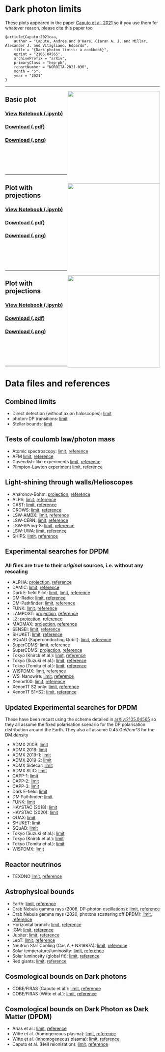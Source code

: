 # Dark photon limits

These plots appeared in the paper [Caputo et al. 2021](https://arxiv.org/abs/2105.04565) so if you use them for whatever reason, please cite this paper too
```
@article{Caputo:2021eaa,
    author = "Caputo, Andrea and O'Hare, Ciaran A. J. and Millar, Alexander J. and Vitagliano, Edoardo",
    title = "{Dark photon limits: a cookbook}",
    eprint = "2105.04565",
    archivePrefix = "arXiv",
    primaryClass = "hep-ph",
    reportNumber = "NORDITA-2021-036",
    month = "5",
    year = "2021"
}
```

---
[<img align="right" height="300" src="../plots/plots_png/DarkPhoton.png">](https://github.com/cajohare/AxionLimits/raw/master/plots/plots_png/DarkPhoton.png)
## Basic plot
### [View Notebook (.ipynb)](https://github.com/cajohare/AxionLimits/blob/master/DarkPhoton.ipynb)
### [Download (.pdf)](https://github.com/cajohare/AxionLimits/raw/master/plots/DarkPhoton.pdf)
### [Download (.png)](https://github.com/cajohare/AxionLimits/raw/master/plots/plots_png/DarkPhoton.png)
### &nbsp;
### &nbsp;
---
[<img align="right" height="300" src="../plots/plots_png/DarkPhoton_with_Projections.png">](https://github.com/cajohare/AxionLimits/raw/master/plots/plots_png/DarkPhoton_with_Projections.png)
## Plot with projections
### [View Notebook (.ipynb)](https://github.com/cajohare/AxionLimits/blob/master/DarkPhoton.ipynb)
### [Download (.pdf)](https://github.com/cajohare/AxionLimits/raw/master/plots/DarkPhoton_with_Projections.pdf)
### [Download (.png)](https://github.com/cajohare/AxionLimits/raw/master/plots/plots_png/DarkPhoton_with_Projections.png)
### &nbsp;
### &nbsp;
---
[<img align="right" height="300" src="../plots/plots_png/DarkPhoton_Haloscopes_Closeup.png">](https://github.com/cajohare/AxionLimits/raw/master/plots/plots_png/DarkPhoton_Haloscopes_Closeup.png)
## Plot with projections
### [View Notebook (.ipynb)](https://github.com/cajohare/AxionLimits/blob/master/DarkPhoton.ipynb)
### [Download (.pdf)](https://github.com/cajohare/AxionLimits/raw/master/plots/DarkPhoton_Haloscopes_Closeup.pdf)
### [Download (.png)](https://github.com/cajohare/AxionLimits/raw/master/plots/plots_png/DarkPhoton_Haloscopes_Closeup.png)
### &nbsp;
### &nbsp;
---
# Data files and references
## Combined limits
* Direct detection (without axion haloscopes): [limit](https://github.com/cajohare/AxionLimits/raw/master/limit_data/DarkPhoton/DP_Combined_DarkMatterSearches.txt)
* photon-DP transitions: [limit](https://github.com/cajohare/AxionLimits/raw/master/limit_data/DarkPhoton/DP_Combined_Laboratory.txt)
* Stellar bounds: [limit](https://github.com/cajohare/AxionLimits/raw/master/limit_data/DarkPhoton/DP_Combined_Stellar.txt)

## Tests of coulomb law/photon mass
* Atomic spectroscopy: [limit](https://github.com/cajohare/AxionLimits/raw/master/limit_data/DarkPhoton/Spectroscopy.txt), [reference](https://arxiv.org/abs/1008.3536)
* AFM [limit](https://github.com/cajohare/AxionLimits/raw/master/limit_data/DarkPhoton/AFM.txt), [reference](https://arxiv.org/abs/2008.02209)
* Cavendish-like experiments [limit](https://github.com/cajohare/AxionLimits/raw/master/limit_data/DarkPhoton/Coulomb.txt), [reference](https://arxiv.org/abs/2008.02209)
* Plimpton-Lawton experiment [limit](https://github.com/cajohare/AxionLimits/raw/master/limit_data/DarkPhoton/PlimptonLawton.txt), [reference](https://arxiv.org/abs/2008.02209)

## Light-shining through walls/Helioscopes
* Aharonov-Bohm: [projection](https://github.com/cajohare/AxionLimits/raw/master/limit_data/DarkPhoton/Projections/AharonovBohm.txt), [reference](https://arxiv.org/abs/1603.01282)
* ALPS: [limit](https://github.com/cajohare/AxionLimits/raw/master/limit_data/DarkPhoton/ALPS.txt), [reference](https://arxiv.org/abs/1004.1313)
* CAST: [limit](https://github.com/cajohare/AxionLimits/raw/master/limit_data/DarkPhoton/CAST.txt), [reference](https://arxiv.org/abs/0801.1527)
* CROWS: [limit](https://github.com/cajohare/AxionLimits/raw/master/limit_data/DarkPhoton/CROWS.txt), [reference](https://arxiv.org/abs/1310.8098)
* LSW-AMDX: [limit](https://github.com/cajohare/AxionLimits/raw/master/limit_data/DarkPhoton/LSW_ADMX.txt), [reference](https://arxiv.org/abs/1410.5244)
* LSW-CERN: [limit](https://github.com/cajohare/AxionLimits/raw/master/limit_data/DarkPhoton/LSW_CERN.txt), [reference](https://arxiv.org/abs/1207.3275)
* LSW-SPring-8: [limit](https://github.com/cajohare/AxionLimits/raw/master/limit_data/DarkPhoton/SPring-8.txt), [reference](https://arxiv.org/abs/1502.04490)
* LSW-UWA: [limit](https://github.com/cajohare/AxionLimits/raw/master/limit_data/DarkPhoton/LSW_UWA.txt), [reference](https://arxiv.org/abs/1003.0964)
* SHIPS: [limit](https://github.com/cajohare/AxionLimits/raw/master/limit_data/DarkPhoton/SHIPS.txt), [reference](https://arxiv.org/abs/1502.04490)


## Experimental searches for DPDM
### All files are true to their *original* sources, i.e. without any rescaling
* ALPHA: [projection](https://github.com/cajohare/AxionLimits/raw/master/limit_data/DarkPhoton/Projections/ALPHA.txt), [reference](https://arxiv.org/abs/2006.06836)
* DAMIC: [limit](https://github.com/cajohare/AxionLimits/raw/master/limit_data/DarkPhoton/DAMIC.txt), [reference](https://arxiv.org/abs/1907.12628)
* Dark E-field Pilot: [limit](https://github.com/cajohare/AxionLimits/raw/master/limit_data/DarkPhoton/DarkEfield.txt), [limit](https://github.com/cajohare/AxionLimits/raw/master/limit_data/DarkPhoton/Projections/DarkEfield.txt), [reference](https://arxiv.org/abs/2101.02805)
* DM-Radio: [limit](https://github.com/cajohare/AxionLimits/raw/master/limit_data/DarkPhoton/Projections/DMRadio.txt), [reference](https://irwinlab.sites.stanford.edu/dark-matter-radio-dmradio)
* DM-Pathfinder: [limit](https://github.com/cajohare/AxionLimits/raw/master/limit_data/DarkPhoton/DM-Pathfinder.txt), [reference](https://arxiv.org/abs/1906.08814)
* FUNK: [limit](https://github.com/cajohare/AxionLimits/raw/master/limit_data/DarkPhoton/FUNK.txt), [reference](https://arxiv.org/abs/2003.13144)
* LAMPOST: [projection](https://github.com/cajohare/AxionLimits/raw/master/limit_data/DarkPhoton/Projections/LAMPOST.txt), [reference](https://arxiv.org/abs/1803.11455)
* LZ: [projection](https://github.com/cajohare/AxionLimits/raw/master/limit_data/DarkPhoton/Projections/LZ.txt), [reference](https://arxiv.org/abs/2102.11740)
* MADMAX: [projection](https://github.com/cajohare/AxionLimits/raw/master/limit_data/DarkPhoton/Projections/MADMAX.txt), [reference](https://arxiv.org/abs/2006.06836)
* SENSEI: [limit](https://github.com/cajohare/AxionLimits/raw/master/limit_data/DarkPhoton/SENSEI.txt), [reference](https://journals.aps.org/prl/abstract/10.1103/PhysRevLett.125.171802)
* SHUKET: [limit](https://github.com/cajohare/AxionLimits/raw/master/limit_data/DarkPhoton/SHUKET.txt), [reference](https://arxiv.org/abs/1905.05579)
* SQuAD (Superconducting Qubit): [limit](https://github.com/cajohare/AxionLimits/raw/master/limit_data/DarkPhoton/SQuAD.txt), [reference](https://arxiv.org/abs/2008.12231)
* SuperCDMS: [limit](https://github.com/cajohare/AxionLimits/raw/master/limit_data/DarkPhoton/SuperCDMS.txt), [reference](https://arxiv/org/1911.11905)
* SuperCDMS: [projection](https://github.com/cajohare/AxionLimits/raw/master/limit_data/DarkPhoton/Projections/SuperCDMS.txt), [reference](https://link.springer.com/article/10.1007/JHEP06(2017)087)
* Tokyo (Knirck et al.): [limit](https://github.com/cajohare/AxionLimits/raw/master/limit_data/DarkPhoton/Tokyo-Knirck.txt), [reference](https://arxiv.org/abs/1806.05120)
* Tokyo (Suzuki et al.): [limit](https://github.com/cajohare/AxionLimits/raw/master/limit_data/DarkPhoton/Tokyo-Dish.txt), [reference](https://arxiv.org/abs/2003.13144)
* Tokyo (Tomita et al.): [limit](https://github.com/cajohare/AxionLimits/raw/master/limit_data/DarkPhoton/Tokyo-Tomita.txt), [reference](https://arxiv.org/abs/2006.02828)
* WISPDMX: [limit](https://github.com/cajohare/AxionLimits/raw/master/limit_data/DarkPhoton/WISPDMX.txt), [reference](https://arxiv.org/abs/1907.12449)
* WSi Nanowire: [limit](https://github.com/cajohare/AxionLimits/raw/master/limit_data/DarkPhoton/WSi_Nanowire.txt), [reference](https://arxiv.org/abs/1903.05101)
* Xenon100: [limit](https://github.com/cajohare/AxionLimits/raw/master/limit_data/DarkPhoton/Xenon100.txt), [reference](https://link.springer.com/article/10.1007%2FJHEP06%282017%29087)
* Xenon1T S2 only: [limit](https://github.com/cajohare/AxionLimits/raw/master/limit_data/DarkPhoton/Xenon1T.txt), [reference](https://arxiv.org/abs/1907.11485)
* Xenon1T S1+S2: [limit](https://github.com/cajohare/AxionLimits/raw/master/limit_data/DarkPhoton/Xenon1T_S1S2.txt), [reference](https://arxiv.org/abs/2006.09721)

## Updated Experimental searches for DPDM
These have been recast using the scheme detailed in [arXiv:2105.04565](https://arxiv.org/abs/2105.04565) so they all assume the fixed polarisation scenario for the DP polarisation distribution around the Earth. They also all assume 0.45 GeV/cm^3 for the DM density
* ADMX 2009: [limit](https://github.com/cajohare/AxionLimits/raw/master/limit_data/DarkPhoton/Rescaled/ADMX.txt)
* ADMX 2018: [limit](https://github.com/cajohare/AxionLimits/raw/master/limit_data/DarkPhoton/Rescaled/ADMX2018.txt)
* ADMX 2019-1: [limit](https://github.com/cajohare/AxionLimits/raw/master/limit_data/DarkPhoton/Rescaled/ADMX2019_1.txt)
* ADMX 2019-2: [limit](https://github.com/cajohare/AxionLimits/raw/master/limit_data/DarkPhoton/Rescaled/ADMX2019_2.txt)
* ADMX Sidecar: [limit](https://github.com/cajohare/AxionLimits/raw/master/limit_data/DarkPhoton/Rescaled/ADMX_Sidecar.txt)
* ADMX SLIC: [limit](https://github.com/cajohare/AxionLimits/raw/master/limit_data/DarkPhoton/Rescaled/ADMX_SLIC.txt)
* CAPP-1: [limit](https://github.com/cajohare/AxionLimits/raw/master/limit_data/DarkPhoton/Rescaled/CAPP-1.txt)
* CAPP-2: [limit](https://github.com/cajohare/AxionLimits/raw/master/limit_data/DarkPhoton/Rescaled/CAPP-2.txt)
* CAPP-3: [limit](https://github.com/cajohare/AxionLimits/raw/master/limit_data/DarkPhoton/Rescaled/CAPP-3.txt)
* Dark E-field: [limit](https://github.com/cajohare/AxionLimits/raw/master/limit_data/DarkPhoton/Rescaled/DarkEfield.txt)
* DM Pathfinder: [limit](https://github.com/cajohare/AxionLimits/raw/master/limit_data/DarkPhoton/Rescaled/DM-Pathfinder.txt)
* FUNK: [limit](https://github.com/cajohare/AxionLimits/raw/master/limit_data/DarkPhoton/Rescaled/FUNK.txt)
* HAYSTAC (2018): [limit](https://github.com/cajohare/AxionLimits/raw/master/limit_data/DarkPhoton/Rescaled/HAYSTAC.txt)
* HAYSTAC (2020): [limit](https://github.com/cajohare/AxionLimits/raw/master/limit_data/DarkPhoton/Rescaled/HAYSTAC_2020.txt)
* QUAX: [limit](https://github.com/cajohare/AxionLimits/raw/master/limit_data/DarkPhoton/Rescaled/QUAX.txt)
* SHUKET: [limit](https://github.com/cajohare/AxionLimits/raw/master/limit_data/DarkPhoton/Rescaled/SHUKET.txt)
* SQuAD: [limit](https://github.com/cajohare/AxionLimits/raw/master/limit_data/DarkPhoton/Rescaled/SQuAD.txt)
* Tokyo (Suzuki et al.): [limit](https://github.com/cajohare/AxionLimits/raw/master/limit_data/DarkPhoton/Rescaled/Tokyo-Dish.txt)
* Tokyo (Knirck et al.): [limit](https://github.com/cajohare/AxionLimits/raw/master/limit_data/DarkPhoton/Rescaled/Tokyo-Knirck.txt)
* Tokyo (Tomita et al.): [limit](https://github.com/cajohare/AxionLimits/raw/master/limit_data/DarkPhoton/Rescaled/Tokyo-Tomita.txt)
* WISPDMX: [limit](https://github.com/cajohare/AxionLimits/raw/master/limit_data/DarkPhoton/Rescaled/WISPDMX.txt)

## Reactor neutrinos
* TEXONO [limit](https://github.com/cajohare/AxionLimits/raw/master/limit_data/DarkPhoton/TEXONO.txt), [reference](https://arxiv.org/abs/1804.10777)

## Astrophysical bounds
* Earth: [limit](https://github.com/cajohare/AxionLimits/raw/master/limit_data/DarkPhoton/Earth.txt), [reference](https://arxiv.org/abs/1002.0329)
* Crab Nebula gamma rays (2008, DP-photon oscillations): [limit](https://github.com/cajohare/AxionLimits/raw/master/limit_data/DarkPhoton/Crab.txt), [reference](https://arxiv.org/abs/0810.5501)
* Crab Nebula gamma rays (2020, photons scattering off DPDM): [limit](https://github.com/cajohare/AxionLimits/raw/master/limit_data/DarkPhoton/Crab_2.txt), [reference](https://arxiv.org/abs/2002.01796)
* Horizontal branch: [limit](https://github.com/cajohare/AxionLimits/raw/master/limit_data/DarkPhoton/HB.txt), [reference](https://arxiv.org/abs/1305.2920)
* IGM: [limit](https://github.com/cajohare/AxionLimits/raw/master/limit_data/DarkPhoton/IGM.txt), [reference](https://arxiv.org/abs/1509.00039)
* Jupiter: [limit](https://github.com/cajohare/AxionLimits/raw/master/limit_data/DarkPhoton/Jupiter.txt), [reference](https://arxiv.org/abs/1002.0329)
* LeoT: [limit](https://github.com/cajohare/AxionLimits/raw/master/limit_data/DarkPhoton/LeoT.txt), [reference](https://arxiv.org/abs/1903.12190)
* Neutron Star Cooling (Cas A + NS1987A): [limit](https://github.com/cajohare/AxionLimits/raw/master/limit_data/DarkPhoton/NeutronStarCooling.txt), [reference](https://arxiv.org/abs/2012.05427)
* Solar temperature/luminosity: [limit](https://github.com/cajohare/AxionLimits/raw/master/limit_data/DarkPhoton/Solar.txt), [reference](https://arxiv.org/abs/1305.2920)
* Solar luminosity (global fit): [limit](https://github.com/cajohare/AxionLimits/raw/master/limit_data/DarkPhoton/Solar-Global.txt), [reference](https://arxiv.org/abs/1501.01639)
* Red giants: [limit](https://github.com/cajohare/AxionLimits/raw/master/limit_data/DarkPhoton/RG.txt), [reference](https://arxiv.org/abs/1305.2920)

## Cosmological bounds on Dark photons
* COBE/FIRAS (Caputo et al.): [limit](https://github.com/cajohare/AxionLimits/raw/master/limit_data/DarkPhoton/COBEFIRAS.txt), [reference](https://arxiv.org/abs/2002.05165)
* COBE/FIRAS (Witte et al.): [limit](https://github.com/cajohare/AxionLimits/raw/master/limit_data/DarkPhoton/COBEFIRAS.txt), [reference](https://arxiv.org/abs/1911.05086)

## Cosmological bounds on Dark Photon as Dark Matter (DPDM)
* Arias et al.: [limit](https://github.com/cajohare/AxionLimits/raw/master/limit_data/DarkPhoton/Cosmology_Arias.txt), [reference](https://arxiv.org/abs/1201.5902)
* Witte et al. (homogeneous plasma): [limit](https://github.com/cajohare/AxionLimits/raw/master/limit_data/DarkPhoton/Cosmology_Witte_homogeneous.txt), [reference](https://arxiv.org/abs/1911.05086)
* Witte et al. (inhomogeneous plasma): [limit](https://github.com/cajohare/AxionLimits/raw/master/limit_data/DarkPhoton/Cosmology_Witte_inhomogeneous.txt), [reference](https://arxiv.org/abs/2003.13698)
* Caputo et al. (HeII reionisation): [limit](https://github.com/cajohare/AxionLimits/raw/master/limit_data/DarkPhoton/Cosmology_Caputo_HeII.txt), [reference](https://arxiv.org/abs/2002.05165)
